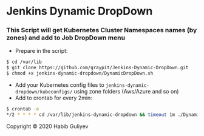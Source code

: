 # Jenkins Dynamic DropDown

### This Script will get Kubernetes Cluster Namespaces names (by zones) and add to Job DropDown menu

- Prepare in the script:
```bash
$ cd /var/lib
$ git clone https://github.com/graypit/Jenkins-Dynamic-DropDown.git
$ chmod +x jenkins-dynamic-dropdown/DynamicDropDown.sh
```
- Add your Kubernetes config files to `jenkins-dynamic-dropdown/kubeconfigs/` using zone folders (Aws/Azure and so on)
- Add to crontab for every 2min:
```bash
$ crontab -e
*/2 * * * * cd /var/lib/jenkins-dynamic-dropdown && timeout 1m ./DynamicDropDown.sh
```
Copyright &copy; 2020 Habib Guliyev
